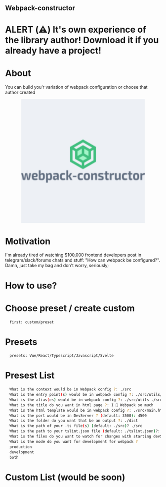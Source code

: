 ## Webpack-constructor

# ALERT (⚠️) It's own experience of the library author! Download it if you already have a project!

# About

You can build you'r variation of webpack configuration or choose that author created

<p align="center"><img width="400" src="./webpack-constructor.png" /></p>

# Motivation

I'm already tired of watching $100,000 frontend developers post in telegram/slack/forums chats and stuff: "How can webpack be configured?". Damn, just take my bag and don't worry, seriously;

# How to use?

# Choose preset / create custom

```sh
  first: custom/preset
```

# Presets

```sh
  presets: Vue/React/Typescript/Javascript/Svelte
```

# Presest List

```sh
  What is the context would be in Webpack config ?: ./src
  What is the entry point(s) would be in webpack config ?: ./src/utils/*.ts ./src/scripts/script.ts
  What is the alias(es) would be in webpack config ?: ./src/utils ./src/scripts
  What is the title do you want in html page ?: I 💖 Webpack so much
  What is the html template would be in webpack config ?: ./src/main.html
  What is the port would be in DevServer ? (default: 3500): 4500
  What is the folder do you want that be an output ?: ./dist
  What is the path of your .ts file(s) (default: ./src)? ./src
  What is the path to your tslint.json file (default: ./tslint.json)?: ./tslint..json
  What is the files do you want to watch for changes with starting devServer (default: ./src) ? ./src
  What is the mode do you want for development for webpack ?
  production
  development
  both
```

# Custom List (would be soon)
